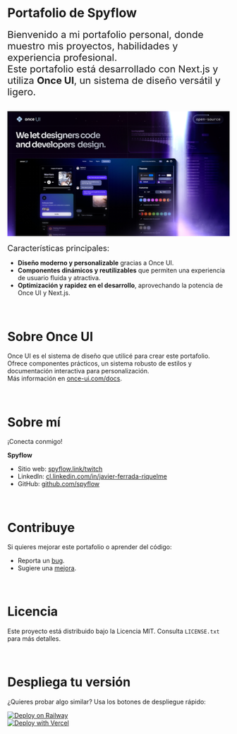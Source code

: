 # **Portafolio de Spyflow**

<span style="font-size: 22px;">Bienvenido a mi portafolio personal, donde muestro mis proyectos, habilidades y experiencia profesional.  
Este portafolio está desarrollado con Next.js y utiliza **Once UI**, un sistema de diseño versátil y ligero.</span>  
<br>

![Portafolio](public/images/cover.png)

<span style="font-size: 18px;">Características principales:</span>  
* **Diseño moderno y personalizable** gracias a Once UI.  
* **Componentes dinámicos y reutilizables** que permiten una experiencia de usuario fluida y atractiva.  
* **Optimización y rapidez en el desarrollo**, aprovechando la potencia de Once UI y Next.js.  
<br><br>

# **Sobre Once UI**
Once UI es el sistema de diseño que utilicé para crear este portafolio. Ofrece componentes prácticos, un sistema robusto de estilos y documentación interactiva para personalización.  
Más información en [once-ui.com/docs](https://once-ui.com/docs).  
<br><br>

# **Sobre mí**
¡Conecta conmigo!  

**Spyflow**  
- Sitio web: [spyflow.link/twitch](#)  
- LinkedIn: [cl.linkedin.com/in/javier-ferrada-riquelme](#)  
- GitHub: [github.com/spyflow](#)  
<br><br>

# **Contribuye**
Si quieres mejorar este portafolio o aprender del código:  
- Reporta un [bug](https://github.com/once-ui-system/nextjs-starter/issues/new?labels=bug&template=bug_report.md).  
- Sugiere una [mejora](https://github.com/once-ui-system/nextjs-starter/issues/new?labels=feature%20request&template=feature_request.md).  
<br><br>

# **Licencia**
Este proyecto está distribuido bajo la Licencia MIT. Consulta `LICENSE.txt` para más detalles.  
<br><br>

# **Despliega tu versión**
¿Quieres probar algo similar? Usa los botones de despliegue rápido:  

[![Deploy on Railway](https://railway.app/button.svg)](https://railway.app/template/76DR9Q?referralCode=QW2HBC)  
[![Deploy with Vercel](https://vercel.com/button)](https://vercel.com/new/clone?repository-url=https%3A%2F%2Fgithub.com%2Fonce-ui-system%2Fnextjs-starter&redirect-url=https%3A%2F%2Fonce-ui.com%2Fdocs%2F)  
